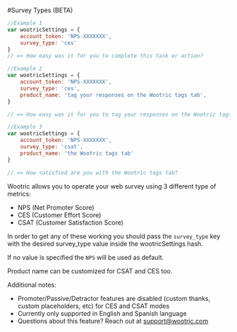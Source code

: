 #Survey Types (BETA)
```js
//Example 1
var wootricSettings = {
    account_token: 'NPS-XXXXXXX',
    survey_type: 'ces'
}
// => How easy was it for you to complete this task or action?

//Example 2
var wootricSettings = {
    account_token: 'NPS-XXXXXXX',
    survey_type: 'ces',
    product_name: 'tag your responses on the Wootric tags tab',
}

// => How easy was it for you to tag your responses on the Wootric tags tab?

//Example 3
var wootricSettings = {
    account_token: 'NPS-XXXXXXX',
    survey_type: 'csat',
    product_name: 'the Wootric tags tab'
}

// => How satisfied are you with the Wootric tags tab?
```

Wootric allows you to operate your web survey using 3 different type of metrics:

- NPS (Net Promoter Score)
- CES (Customer Effort Score)
- CSAT (Customer Satisfaction Score)

In order to get any of these working you should pass the `survey_type` key with the desired survey_type value inside the wootricSettings hash.

If no value is specified the `NPS` will be used as default.

Product name can be customized for CSAT and CES too.

Additional notes:

- Promoter/Passive/Detractor features are disabled (custom thanks, custom placeholders, etc) for CES and CSAT modes
- Currently only supported in English and Spanish language
- Questions about this feature? Reach out at support@wootric.com
